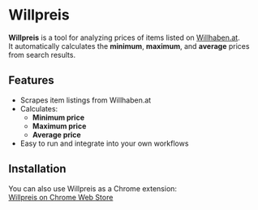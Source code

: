 # Willpreis

**Willpreis** is a tool for analyzing prices of items listed on [Willhaben.at](https://www.willhaben.at/).  
It automatically calculates the **minimum**, **maximum**, and **average** prices from search results.

## Features
- Scrapes item listings from Willhaben.at
- Calculates:
  - **Minimum price**
  - **Maximum price**
  - **Average price**
- Easy to run and integrate into your own workflows

## Installation
You can also use Willpreis as a Chrome extension:  
[Willpreis on Chrome Web Store](https://chromewebstore.google.com/detail/willpreis/mkmgepglhionbmmabjpfjikdnmhkmlfe?hl=de)
